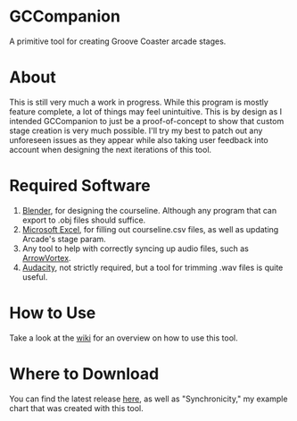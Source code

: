 # GCCompanion
A primitive tool for creating Groove Coaster arcade stages.

# About
This is still very much a work in progress. While this program is mostly feature complete, a lot of things may feel unintuitive. This is by design as I intended GCCompanion to just be a proof-of-concept to show that custom stage creation is very much possible. I'll try my best to patch out any unforeseen issues as they appear while also taking user feedback into account when designing the next iterations of this tool.

# Required Software
1. [Blender](https://www.blender.org/download/), for designing the courseline. Although any program that can export to .obj files should suffice.
2. [Microsoft Excel](https://www.microsoft.com/en-us/microsoft-365/excel), for filling out courseline.csv files, as well as updating Arcade's stage param.
3. Any tool to help with correctly syncing up audio files, such as [ArrowVortex](https://arrowvortex.ddrnl.com/).
4. [Audacity](https://www.audacityteam.org/), not strictly required, but a tool for trimming .wav files is quite useful.

# How to Use
Take a look at the [wiki](https://github.com/itsLevande/GCCompanion/) for an overview on how to use this tool.

# Where to Download
You can find the latest release [here](https://github.com/itsLevande/GCCompanion/releases), as well as "Synchronicity," my example chart that was created with this tool.
